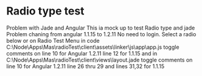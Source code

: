 Radio type test
========================
Problem with Jade and Angular
     This ia mock up to test Radio type and jade
     Problem chaning from angular 1.1.15 to 1.2.11
     No need to login.
     Select a radio below or on Radio Test Menu
     in code C:\Node\Apps\Mas\radioTest\client\assets\linker\js\app\app.js
     toggle comments on line 10 for Angular 1.2.11 line 12 for 1.1.15
     and in C:\Node\Apps\Mas\radioTest\client\views\layout.jade
     toggle comments on line 10 for Angular 1.2.11 line 26 thru 29 and lines 31,32 for 1.1.15